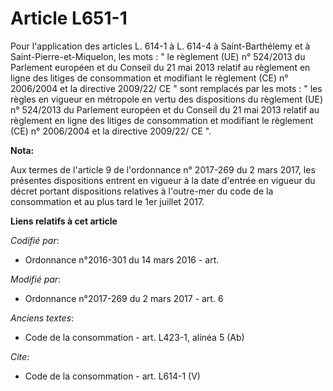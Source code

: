 # Article L651-1

Pour l'application des articles L. 614-1 à L. 614-4 à Saint-Barthélemy et à Saint-Pierre-et-Miquelon, les mots : " le
règlement (UE) n° 524/2013 du Parlement européen et du Conseil du 21 mai 2013 relatif au règlement en ligne des litiges de
consommation et modifiant le règlement (CE) n° 2006/2004 et la directive 2009/22/ CE " sont remplacés par les mots : " les
règles en vigueur en métropole en vertu des dispositions du règlement (UE) n° 524/2013 du Parlement européen et du Conseil du
21 mai 2013 relatif au règlement en ligne des litiges de consommation et modifiant le règlement (CE) n° 2006/2004 et la
directive 2009/22/ CE ".

**Nota:**

Aux termes de l'article 9 de l'ordonnance n° 2017-269 du 2 mars 2017,  les présentes dispositions entrent en vigueur à la
date d'entrée en  vigueur du décret portant dispositions relatives à l'outre-mer du code  de la consommation et au plus tard
le 1er juillet 2017.

**Liens relatifs à cet article**

_Codifié par_:

  - Ordonnance n°2016-301 du 14 mars 2016 - art.

_Modifié par_:

  - Ordonnance n°2017-269 du 2 mars 2017 - art. 6

_Anciens textes_:

  - Code de la consommation - art. L423-1, alinéa 5 (Ab)

_Cite_:

  - Code de la consommation - art. L614-1 (V)
